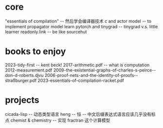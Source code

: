 # core

"essentials of compilation" -- 然后学会编译器技术
c and actor model -- to implement propagator model
learn pytorch and tinygrad -- tinygrad v.s. little learner
readonly.link -- be like sourcehut

# books to enjoy

2023-tidy-first -- kent beck!
2017-arithmetic.pdf -- what is computation
2012-measurement.pdf
2009-the-existential-graphs-of-charles-s-peirce--don-d-roberts.djvu
2006-proof-nets-and-the-identity-of-proofs--straßburger.pdf
2023-essentials-of-compilation-racket.pdf

# projects

cicada-lisp -- 动态类型语言
heng -- 恒 -- 中文后缀表达式语言应该几乎没有标点
chemist & chemistry -- 实现 fractran 这个计算模型
